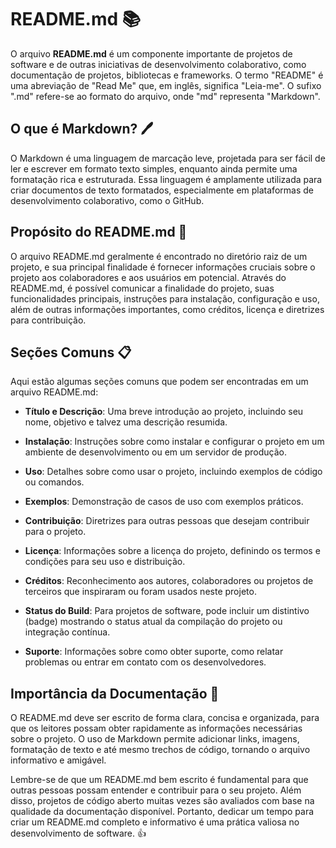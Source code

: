 # README.md 📚

O arquivo **README.md** é um componente importante de projetos de software e de outras iniciativas de desenvolvimento colaborativo, como documentação de projetos, bibliotecas e frameworks. O termo "README" é uma abreviação de "Read Me" que, em inglês, significa "Leia-me". O sufixo ".md" refere-se ao formato do arquivo, onde "md" representa "Markdown".

## O que é Markdown? 🖊️

O Markdown é uma linguagem de marcação leve, projetada para ser fácil de ler e escrever em formato texto simples, enquanto ainda permite uma formatação rica e estruturada. Essa linguagem é amplamente utilizada para criar documentos de texto formatados, especialmente em plataformas de desenvolvimento colaborativo, como o GitHub.

## Propósito do README.md 🎯

O arquivo README.md geralmente é encontrado no diretório raiz de um projeto, e sua principal finalidade é fornecer informações cruciais sobre o projeto aos colaboradores e aos usuários em potencial. Através do README.md, é possível comunicar a finalidade do projeto, suas funcionalidades principais, instruções para instalação, configuração e uso, além de outras informações importantes, como créditos, licença e diretrizes para contribuição.

## Seções Comuns 📋

Aqui estão algumas seções comuns que podem ser encontradas em um arquivo README.md:

- **Título e Descrição**: Uma breve introdução ao projeto, incluindo seu nome, objetivo e talvez uma descrição resumida.

- **Instalação**: Instruções sobre como instalar e configurar o projeto em um ambiente de desenvolvimento ou em um servidor de produção.

- **Uso**: Detalhes sobre como usar o projeto, incluindo exemplos de código ou comandos.

- **Exemplos**: Demonstração de casos de uso com exemplos práticos.

- **Contribuição**: Diretrizes para outras pessoas que desejam contribuir para o projeto.

- **Licença**: Informações sobre a licença do projeto, definindo os termos e condições para seu uso e distribuição.

- **Créditos**: Reconhecimento aos autores, colaboradores ou projetos de terceiros que inspiraram ou foram usados neste projeto.

- **Status do Build**: Para projetos de software, pode incluir um distintivo (badge) mostrando o status atual da compilação do projeto ou integração contínua.

- **Suporte**: Informações sobre como obter suporte, como relatar problemas ou entrar em contato com os desenvolvedores.

## Importância da Documentação 📖

O README.md deve ser escrito de forma clara, concisa e organizada, para que os leitores possam obter rapidamente as informações necessárias sobre o projeto. O uso de Markdown permite adicionar links, imagens, formatação de texto e até mesmo trechos de código, tornando o arquivo informativo e amigável.

Lembre-se de que um README.md bem escrito é fundamental para que outras pessoas possam entender e contribuir para o seu projeto. Além disso, projetos de código aberto muitas vezes são avaliados com base na qualidade da documentação disponível. Portanto, dedicar um tempo para criar um README.md completo e informativo é uma prática valiosa no desenvolvimento de software. 👍
